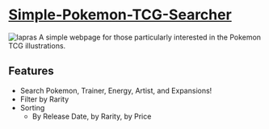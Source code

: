 # [Simple-Pokemon-TCG-Searcher](https://jihunkimcode.github.io/Simple-Pokemon-TCG-Searcher/)
![lapras](https://github.com/JihunKimCode/Simple-Pokemon-TCG-Searcher/assets/135993942/dac592cd-d97e-4e5b-b3f8-60d5e6c59607)
A simple webpage for those particularly interested in the Pokemon TCG illustrations.

## Features
- Search Pokemon, Trainer, Energy, Artist, and Expansions!
- Filter by Rarity
- Sorting
  - By Release Date, by Rarity, by Price
